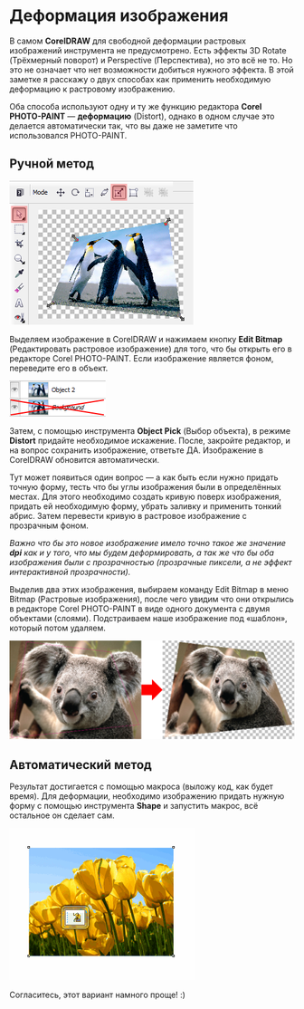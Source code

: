 # Деформация изображения

В самом **CorelDRAW** для свободной деформации растровых изображений инструмента не предусмотрено. Есть эффекты 3D Rotate (Трёхмерный поворот) и Perspective (Перспектива), но это всё не то. Но это не означает что нет возможности добиться нужного эффекта. В этой заметке я расскажу о двух способах как применить необходимую деформацию к растровому изображению.

Оба способа используют одну и ту же функцию редактора **Corel PHOTO-PAINT** — **деформацию** (Distort), однако в одном случае это делается автоматически так, что вы даже не заметите что использовался PHOTO-PAINT.

## Ручной метод

![Деформация изображения в CorelDRAW](./b257e750-0a14-4a37-89df-56d7bf12d84a.png)

Выделяем изображение в CorelDRAW и нажимаем кнопку **Edit Bitmap** (Редактировать растровое изображение) для того, что бы открыть его в редакторе Corel PHOTO-PAINT. Если изображение является фоном, переведите его в объект.

![Деформация изображения в CorelDRAW](./1bd1f828-92c4-4e59-a94d-f03cc3690513.png)

Затем, с помощью инструмента **Object Pick** (Выбор объекта), в режиме **Distort** придайте необходимое искажение. После, закройте редактор, и на вопрос сохранить изображение, ответьте ДА. Изображение в CorelDRAW обновится автоматически.

Тут может появиться один вопрос — а как быть если нужно придать точную форму, тесть что бы углы изображения были в определённых местах. Для этого необходимо создать кривую поверх изображения, придать ей необходимую форму, убрать заливку и применить тонкий абрис. Затем перевести кривую в растровое изображение с прозрачным фоном.

_Важно что бы это новое изображение имело точно такое же значение **dpi** как и у того, что мы будем деформировать, а так же что бы оба изображения были с прозрачностью (прозрачные пиксели, а не эффект интерактивной прозрачности)._

Выделив два этих изображения, выбираем команду Edit Bitmap в меню Bitmap (Растровые изображения), после чего увидим что они открылись в редакторе Corel PHOTO-PAINT в виде одного документа с двумя объектами (слоями). Подстраиваем наше изображение под «шаблон», который потом удаляем.

![Деформация изображения в CorelDRAW](./f4e91612-adaf-4161-932d-b8104e162816.png)

## Автоматический метод

Результат достигается с помощью макроса (выложу код, как будет время). Для деформации, необходимо изображению придать нужную форму с помощью инструмента **Shape** и запустить макрос, всё остальное он сделает сам.

![Деформация изображения в CorelDRAW](./1cb95300-6ec8-46bc-8a42-6185efceb80f.gif)

Согласитесь, этот вариант намного проще! :)
